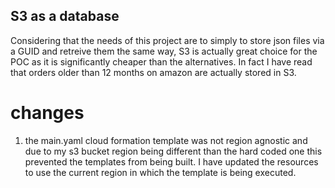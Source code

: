 ## S3 as a database

Considering that the needs of this project are to simply to store json files via a GUID and retreive them the same way, S3 is actually great choice for the POC as it is significantly cheaper than the alternatives.
In fact I have read that orders older than 12 months on amazon are actually stored in S3. 


# changes

1. the main.yaml cloud formation template was not region agnostic and due to my s3 bucket region being different than the hard coded one this prevented the templates from being built.
I have updated the resources to use the current region in which the template is being executed.

